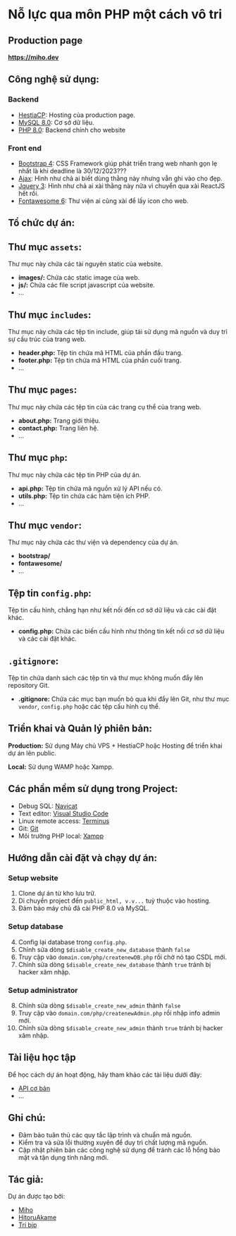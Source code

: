 # Nỗ lực qua môn PHP một cách vô tri
## Production page
<strong>https://miho.dev</strong>

## Công nghệ sử dụng:
<h3> Backend </h3>

- [HestiaCP](https://hestiacp.com/): Hosting của production page.
- [MySQL 8.0](https://www.mysql.com/): Cơ sở dữ liệu.
- [PHP 8.0](https://www.php.net/): Backend chính cho website

<h3> Front end </h3>

- [Bootstrap 4](https://getbootstrap.com/docs/4.6/getting-started/introduction/): CSS Framework giúp phát triển trang web nhanh gọn lẹ nhất là khi deadline là 30/12/2023???
- [Ajax](https://google.com): Hình như chả ai biết dùng thằng này nhưng vẫn ghi vào cho đẹp.
- [Jquery 3](https://jquery.com/): Hình như chả ai xài thằng này nữa vì chuyển qua xài ReactJS hết rồi.
- [Fontawesome 6](https://cdnjs.cloudflare.com/ajax/libs/font-awesome/6.5.0/css/all.min.css): Thư viện ai cũng xài để lấy icon cho web.
## Tổ chức dự án:

## Thư mục `assets`:
Thư mục này chứa các tài nguyên static của website.

- **images/:** Chứa các static image của web.
- **js/:** Chứa các file script javascript của website.
- ...

## Thư mục `includes`:
Thư mục này chứa các tệp tin include, giúp tái sử dụng mã nguồn và duy trì sự cấu trúc của trang web.

- **header.php:** Tệp tin chứa mã HTML của phần đầu trang.
- **footer.php:** Tệp tin chứa mã HTML của phần cuối trang.
- ...

## Thư mục `pages`:
Thư mục này chứa các tệp tin của các trang cụ thể của trang web.

- **about.php:** Trang giới thiệu.
- **contact.php:** Trang liên hệ.
- ...

## Thư mục `php`:
Thư mục này chứa các tệp tin PHP của dự án.

- **api.php:** Tệp tin chứa mã nguồn xử lý API nếu có.
- **utils.php:** Tệp tin chứa các hàm tiện ích PHP.
- ...

## Thư mục `vendor`:
Thư mục này chứa các thư viện và dependency của dự án.

- **bootstrap/**
- **fontawesome/**
- ...

## Tệp tin `config.php`:
Tệp tin cấu hình, chẳng hạn như kết nối đến cơ sở dữ liệu và các cài đặt khác.

- **config.php:** Chứa các biến cấu hình như thông tin kết nối cơ sở dữ liệu và các cài đặt khác.

## `.gitignore`:
Tệp tin chứa danh sách các tệp tin và thư mục không muốn đẩy lên repository Git.

- **.gitignore:** Chứa các mục bạn muốn bỏ qua khi đẩy lên Git, như thư mục `vendor`, `config.php` hoặc các tệp cấu hình cụ thể.


## Triển khai và Quản lý phiên bản:

**Production:** Sử dụng Máy chủ VPS + HestiaCP hoặc Hosting để triển khai dự án lên public.

**Local:** Sử dụng WAMP hoặc Xampp.

## Các phần mềm sử dụng trong Project:

- Debug SQL: [Navicat](https://vioedu-my.sharepoint.com/:u:/g/personal/aba0o2_vioedu_onmicrosoft_com/EW_fXn5n2GFCoVBuC34PqhMBUkuR-RXiaTeFmBTsaqvc4g?e=IsZVHi)
- Text editor: [Visual Studio Code](https://code.visualstudio.com/download)
- Linux remote access: [Terminus](https://termius.com/)
- Git: [Git](https://git-scm.com/download/win)
- Môi trường PHP local: [Xampp](https://www.apachefriends.org/download.html)

## Hướng dẫn cài đặt và chạy dự án:

<h3> Setup website </h3>

1. Clone dự án từ kho lưu trữ.
2. Di chuyển project đến `public_html, v.v...` tuỳ thuộc vào hosting.
3. Đảm bảo máy chủ đã cài PHP 8.0 và MySQL.

<h3> Setup database </h3>

4. Config lại database trong `config.php`.
5. Chỉnh sửa dòng `$disable_create_new_database` thành `false` 
6. Truy cập vào `domain.com/php/createnewDB.php` rồi chờ nó tạo CSDL mới.
7. Chỉnh sửa dòng `$disable_create_new_database` thành `true` tránh bị hacker xâm nhập.

<h3> Setup administrator </h3>

8. Chỉnh sửa dòng `$disable_create_new_admin` thành `false` 
9. Truy cập vào `domain.com/php/createnewAdmin.php` rồi nhập info admin mới.
10. Chỉnh sửa dòng `$disable_create_new_admin` thành `true` tránh bị hacker xâm nhập.

## Tài liệu học tập

Để học cách dự án hoạt động, hãy tham khảo các tài liệu dưới đây:

- [API cơ bản](https://viblo.asia/p/tim-hieu-kien-thuc-co-ban-ve-api-maGK7A4Mlj2) 
- ...
## Ghi chú:

- Đảm bảo tuân thủ các quy tắc lập trình và chuẩn mã nguồn.
- Kiểm tra và sửa lỗi thường xuyên để duy trì chất lượng mã nguồn.
- Cập nhật phiên bản các công nghệ sử dụng để tránh các lỗ hổng bảo mật và tận dụng tính năng mới.

## Tác giả:

Dự án được tạo bởi:

- [Miho](https://github.com/Miho1254)
- [HitoruAkame](https://github.com/HitoruAkame)
- [Trí bjp](https://github.com/letri2604)